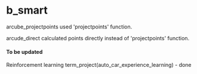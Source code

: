 # b_smart

arcube_projectpoints used 'projectpoints' function.

arcude_direct calculated points directly instead of 'projectpoints' function.



#### To be updated
Reinforcement learning term_project(auto_car_experience_learning)   -  done
